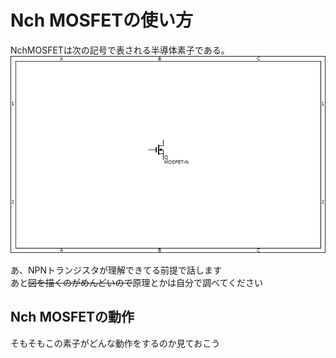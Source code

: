# Nch MOSFETの使い方  

NchMOSFETは次の記号で表される半導体素子である。  
![mosfet_symbol](images/mosfet-n.png)  

あ、NPNトランジスタが理解できてる前提で話します  
あと~~図を描くのがめんどいので~~原理とかは自分で調べてください  

## Nch MOSFETの動作  

そもそもこの素子がどんな動作をするのか見ておこう  